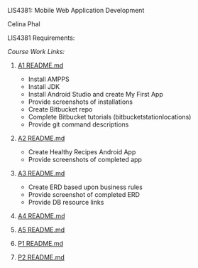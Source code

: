 LIS4381: Mobile Web Application Development

Celina Phal

LIS4381 Requirements: 

*Course Work Links:*

1. [A1 README.md](a1/README.md "My A1 README.md file")
    - Install AMPPS
    - Install JDK
    - Install Android Studio and create My First App
    - Provide screenshots of installations
    - Create Bitbucket repo
    - Complete Bitbucket tutorials (bitbucketstationlocations)
    - Provide git command descriptions

2. [A2 README.md](a2/README.md "My A2 README.md file")
    - Create Healthy Recipes Android App
    - Provide screenshots of completed app

3. [A3 README.md](a3/README.md "My A3 README.md file")
    - Create ERD based upon business rules
    - Provide screenshot of completed ERD
    - Provide DB resource links

4. [A4 README.md](a4/README.md "My A4 README.md file")

5. [A5 README.md](a5/README.md "My A5 README.md file")

6. [P1 README.md](p1/README.md "My P1 README.md file")

7. [P2 README.md](p2/README.md "My P2 README.md file")


